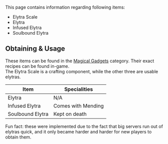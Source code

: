 This page contains information regarding following items:
- Elytra Scale
- Elytra
- Infused Elytra
- Soulbound Elytra

## Obtaining & Usage
These items can be found in the [Magical Gadgets](https://github.com/Slimefun/Slimefun4/wiki/Magical-Gadgets) category. Their exact recipes can be found in-game.  
The Elytra Scale is a crafting component, while the other three are usable elytras.

| Item             | Specialities       |
| ---------------- | ------------------ |
| Elytra           | N/A                |
| Infused Elytra   | Comes with Mending |
| Soulbound Elytra | Kept on death      |


Fun fact: these were implemented due to the fact that big servers run out of elytras quick, and it only became harder and harder for new players to obtain them.